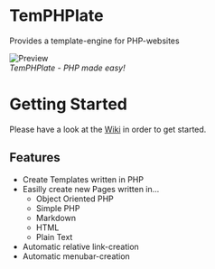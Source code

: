# TemPHPlate

Provides a template-engine for PHP-websites

![Preview]  
_TemPHPlate - PHP made easy!_

# Getting Started
Please have a look at the [Wiki](https://github.com/manuth/TemPHPlate/wiki) in order to get started.

## Features
  - Create Templates written in PHP
  - Easilly create new Pages written in...
    - Object Oriented PHP
    - Simple PHP
    - Markdown
    - HTML
    - Plain Text
  - Automatic relative link-creation
  - Automatic menubar-creation

<!--- Figures -->
[Preview]: https://raw.githubusercontent.com/wiki/manuth/TemPHPlate/assets/images/Home/OOPPHPPreview.png "TemPHPlate's PHP to webpage-conversion"